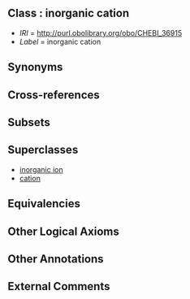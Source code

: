 
## Class : inorganic cation

 * *IRI* = http://purl.obolibrary.org/obo/CHEBI_36915
 * *Label* = inorganic cation

## Synonyms


## Cross-references


## Subsets


## Superclasses

 * [inorganic ion](../../CHEBI/14/CHEBI_36914.md)
 * [cation](../../CHEBI/16/CHEBI_36916.md)

## Equivalencies


## Other Logical Axioms


## Other Annotations


## External Comments

